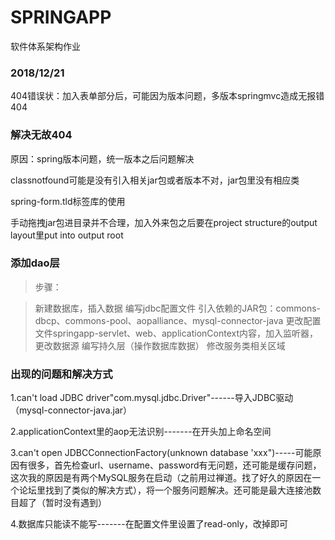 # SPRINGAPP
软件体系架构作业


### 2018/12/21<br>

404错误状：加入表单部分后，可能因为版本问题，多版本springmvc造成无报错404


### 解决无故404


原因：spring版本问题，统一版本之后问题解决

classnotfound可能是没有引入相关jar包或者版本不对，jar包里没有相应类

spring-form.tld标签库的使用

手动拖拽jar包进目录并不合理，加入外来包之后要在project structure的output layout里put into output root


### 添加dao层

>步骤：

>新建数据库，插入数据
>编写jdbc配置文件
>引入依赖的JAR包：commons-dbcp、commons-pool、aopalliance、mysql-connector-java
>更改配置文件springapp-servlet、web、applicationContext内容，加入监听器，更改数据源
>编写持久层（操作数据库数据）
>修改服务类相关区域

### 出现的问题和解决方式

1.can't load JDBC driver"com.mysql.jdbc.Driver"------导入JDBC驱动（mysql-connector-java.jar）

2.applicationContext里的aop无法识别-------在开头加上命名空间

3.can't open JDBCConnectionFactory(unknown database 'xxx")-----可能原因有很多，首先检查url、username、password有无问题，还可能是缓存问题，这次我的原因是有两个MySQL服务在启动（之前用过禅道。找了好久的原因在一个论坛里找到了类似的解决方式），将一个服务问题解决。还可能是最大连接池数目超了（暂时没有遇到）

4.数据库只能读不能写-------在配置文件里设置了read-only，改掉即可




